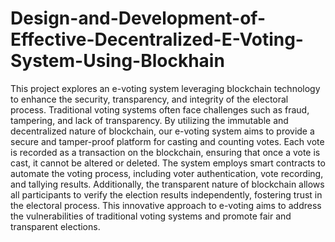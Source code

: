 # Design-and-Development-of-Effective-Decentralized-E-Voting-System-Using-Blockhain

This project explores an e-voting system leveraging blockchain technology to enhance the security, transparency, and integrity of the electoral process. Traditional voting systems often face challenges such as fraud, tampering, and lack of transparency. By utilizing the immutable and decentralized nature of blockchain, our e-voting system aims to provide a secure and tamper-proof platform for casting and counting votes. Each vote is recorded as a transaction on the blockchain, ensuring that once a vote is cast, it cannot be altered or deleted. The system employs smart contracts to automate the voting process, including voter authentication, vote recording, and tallying results. Additionally, the transparent nature of blockchain allows all participants to verify the election results independently, fostering trust in the electoral process. This innovative approach to e-voting aims to address the vulnerabilities of traditional voting systems and promote fair and transparent elections.

